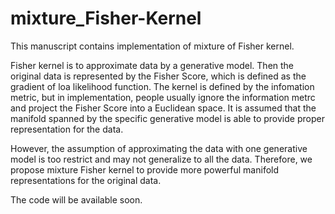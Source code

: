 # mixture_Fisher-Kernel
This manuscript contains implementation of mixture of Fisher kernel.

Fisher kernel is to approximate data by a generative model. Then the original data is represented by the Fisher Score, which is defined as the gradient of loa likelihood function. The kernel is defined by the infomation metric, but in implementation, people usually ignore the information metrc and project the Fisher Score into a Euclidean space. It is assumed that the manifold spanned by the specific generative model is able to provide proper representation for the data.

However, the assumption of approximating the data with one generative model is too restrict and may not generalize to all the data.
Therefore, we propose mixture Fisher kernel to provide more powerful manifold representations for the original data.

The code will be available soon.
